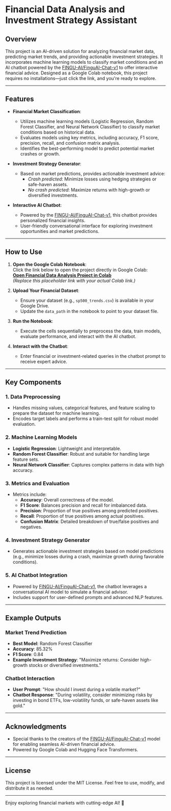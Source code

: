 
# Financial Data Analysis and Investment Strategy Assistant  

## Overview  
This project is an AI-driven solution for analyzing financial market data, predicting market trends, and providing actionable investment strategies. It incorporates machine learning models to classify market conditions and an AI chatbot powered by the [FINGU-AI/FinguAI-Chat-v1](https://huggingface.co/FINGU-AI/FinguAI-Chat-v1) to offer interactive financial advice. Designed as a Google Colab notebook, this project requires no installations—just click the link, and you're ready to explore.  

---

## Features  
- **Financial Market Classification**:  
   - Utilizes machine learning models (Logistic Regression, Random Forest Classifier, and Neural Network Classifier) to classify market conditions based on historical data.  
   - Evaluates models using key metrics, including accuracy, F1 score, precision, recall, and confusion matrix analysis.  
   - Identifies the best-performing model to predict potential market crashes or growth.  

- **Investment Strategy Generator**:  
   - Based on market predictions, provides actionable investment advice:  
     - *Crash predicted*: Minimize losses using hedging strategies or safe-haven assets.  
     - *No crash predicted*: Maximize returns with high-growth or diversified investments.  

- **Interactive AI Chatbot**:  
   - Powered by the [FINGU-AI/FinguAI-Chat-v1](https://huggingface.co/FINGU-AI/FinguAI-Chat-v1), this chatbot provides personalized financial insights.  
   - User-friendly conversational interface for exploring investment opportunities and market predictions.  

---

## How to Use  
1. **Open the Google Colab Notebook**:  
   Click the link below to open the project directly in Google Colab:  
   [**Open Financial Data Analysis Project in Colab**](https://colab.research.google.com/)  
   *(Replace this placeholder link with your actual Colab link.)*  

2. **Upload Your Financial Dataset**:  
   - Ensure your dataset (e.g., `sp500_trends.csv`) is available in your Google Drive.  
   - Update the `data_path` in the notebook to point to your dataset file.  

3. **Run the Notebook**:  
   - Execute the cells sequentially to preprocess the data, train models, evaluate performance, and interact with the AI chatbot.  

4. **Interact with the Chatbot**:  
   - Enter financial or investment-related queries in the chatbot prompt to receive expert advice.  

---

## Key Components  

### 1. Data Preprocessing  
- Handles missing values, categorical features, and feature scaling to prepare the dataset for machine learning.  
- Encodes target labels and performs a train-test split for robust model evaluation.  

### 2. Machine Learning Models  
- **Logistic Regression**: Lightweight and interpretable.  
- **Random Forest Classifier**: Robust and suitable for handling large feature sets.  
- **Neural Network Classifier**: Captures complex patterns in data with high accuracy.  

### 3. Metrics and Evaluation  
- Metrics include:  
   - **Accuracy**: Overall correctness of the model.  
   - **F1 Score**: Balances precision and recall for imbalanced data.  
   - **Precision**: Proportion of true positives among predicted positives.  
   - **Recall**: Proportion of true positives among actual positives.  
   - **Confusion Matrix**: Detailed breakdown of true/false positives and negatives.  

### 4. Investment Strategy Generator  
- Generates actionable investment strategies based on model predictions (e.g., minimize losses during a crash, maximize growth during favorable conditions).  

### 5. AI Chatbot Integration  
- Powered by [FINGU-AI/FinguAI-Chat-v1](https://huggingface.co/FINGU-AI/FinguAI-Chat-v1), the chatbot leverages a conversational AI model to simulate a financial advisor.  
- Includes support for user-defined prompts and advanced NLP features.  

---

## Example Outputs  

### Market Trend Prediction  
- **Best Model**: Random Forest Classifier  
- **Accuracy**: 85.32%  
- **F1 Score**: 0.84  
- **Example Investment Strategy**: "Maximize returns: Consider high-growth stocks or diversified investments."  

### Chatbot Interaction  
- **User Prompt**: "How should I invest during a volatile market?"  
- **Chatbot Response**: "During volatility, consider minimizing risks by investing in bond ETFs, low-volatility funds, or safe-haven assets like gold."  

---

## Acknowledgments  
- Special thanks to the creators of the [FINGU-AI/FinguAI-Chat-v1](https://huggingface.co/FINGU-AI/FinguAI-Chat-v1) model for enabling seamless AI-driven financial advice.  
- Powered by Google Colab and Hugging Face Transformers.  

--- 

## License  
This project is licensed under the MIT License. Feel free to use, modify, and distribute it as needed.  

---  

Enjoy exploring financial markets with cutting-edge AI! 🚀
